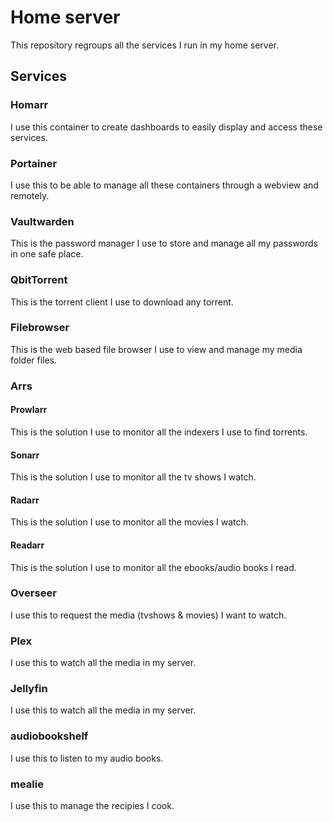 # Home server

This repository regroups all the services I run in my home server.

## Services

### Homarr

I use this container to create dashboards to easily display and access these services.

### Portainer

I use this to be able to manage all these containers through a webview and remotely.

### Vaultwarden

This is the password manager I use to store and manage all my passwords in one safe place.

### QbitTorrent

This is the torrent client I use to download any torrent.

### Filebrowser

This is the web based file browser I use to view and manage my media folder files.

### Arrs

#### Prowlarr

This is the solution I use to monitor all the indexers I use to find torrents.

#### Sonarr

This is the solution I use to monitor all the tv shows I watch.

#### Radarr

This is the solution I use to monitor all the movies I watch.

#### Readarr

This is the solution I use to monitor all the ebooks/audio books I read.

### Overseer

I use this to request the media (tvshows & movies) I want to watch.

### Plex

I use this to watch all the media in my server.

### Jellyfin

I use this to watch all the media in my server.

### audiobookshelf

I use this to listen to my audio books.

### mealie

I use this to manage the recipies I cook.
